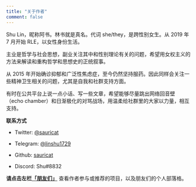 ```yaml
---
title: "关于作者"
comment: false
---
```


Shu Lin，昵称阿书。林书就是真名。代词 she/they，是跨性别女生。从 2019 年 7 月开始 RLE，以女性身份生活。

主业是哲学与社会思想，副业关注其中和性别理论有关的问题，希望用女权主义的方法来解读和重构哲学和思想史的正统叙事。

从 2015 年开始确诊抑郁和广泛性焦虑症，至今仍然坚持服药。因此同样会关注一些精神卫生相关的问题，尤其是自我和社群支持方面。

有时在公共平台上说一点小话、写一些文章，希望能够尽量跳出网络回音壁（echo chamber）和日渐极化的对骂战场，用温柔给社群里的大家以力量，相互支持。

**联系方式**

* Twitter: [@sauricat](https://twitter.com/sauricat)
 
* Telegram: [@linshu1729](https://t.me/linshu1729)

* Github: [sauricat](https://github.com/sauricat)

* Discord: Shu#8832

**请点击左栏[「朋友们」](../../about/friends)** 查看作者参与或推荐的项目，以及朋友们的个人部落格。

